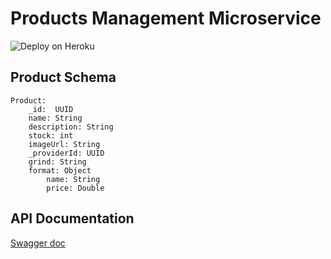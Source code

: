 # Products Management Microservice
![Deploy on Heroku](https://github.com/Proyecto-FIS/products/workflows/Deploy%20on%20Heroku/badge.svg)


## Product Schema
```
Product:
    _id:  UUID
    name: String
    description: String
    stock: int
    imageUrl: String
    _providerId: UUID
    grind: String
    format: Object
        name: String
        price: Double
```

## API Documentation
[Swagger doc](https://coffaine-products.herokuapp.com/api-docs)
